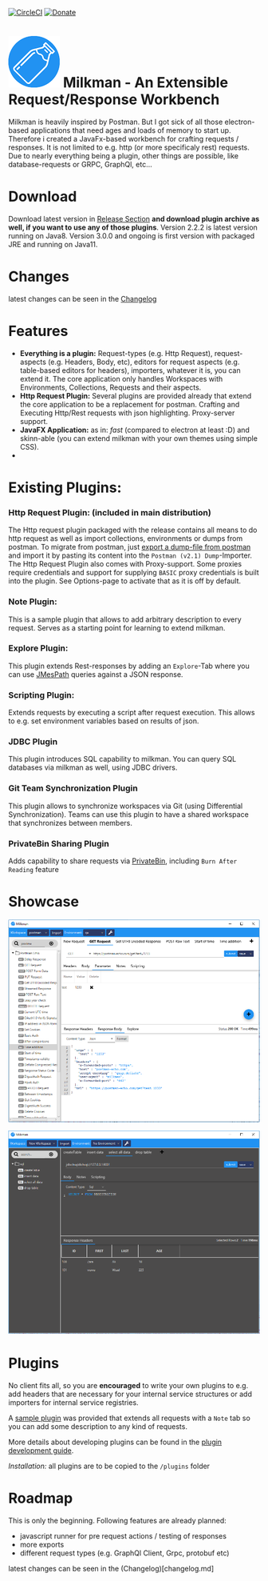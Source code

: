 [![CircleCI](https://circleci.com/gh/warmuuh/milkman.svg?style=svg)](https://circleci.com/gh/warmuuh/milkman)
[![Donate](https://liberapay.com/assets/widgets/donate.svg)](https://liberapay.com/warmuuh/donate)

# ![Milkman Logo](img/milk-bottle.png) Milkman - An Extensible Request/Response Workbench

Milkman is heavily inspired by Postman. But I got sick of all those electron-based applications that need ages and loads of memory to start up.
Therefore i created a JavaFx-based workbench for crafting requests / responses. It is not limited to e.g. http (or more specificaly rest) requests. Due to nearly
everything being a plugin, other things are possible, like database-requests or GRPC, GraphQl, etc...


# Download

Download latest version in [Release Section](https://github.com/warmuuh/milkman/releases) **and download plugin archive as well, if you want to use any of those plugins**.
Version 2.2.2 is latest version running on Java8.
Version 3.0.0 and ongoing is first version with packaged JRE and running on Java11.



# Changes

latest changes can be seen in the [Changelog](changelog.md)

# Features

 * **Everything is a plugin:** Request-types (e.g. Http Request), request-aspects (e.g. Headers, Body, etc), editors for request aspects (e.g. table-based editors for headers), importers, whatever it is, you can extend it. The core application only handles Workspaces with Environments, Collections, Requests and their aspects.
 * **Http Request Plugin:** Several plugins are provided already that extend the core application to be a replacement for postman. Crafting and Executing Http/Rest requests with json highlighting. Proxy-server support.
 * **JavaFX Application:** as in: *fast* (compared to electron at least :D) and skinn-able (you can extend milkman with your own themes using simple CSS).
 *
# Existing Plugins:

### Http Request Plugin: (included in main distribution)
The Http request plugin packaged with the release contains all means to do http request as well as import collections, environments or dumps from postman.
To migrate from postman, just [export a dump-file from postman](https://learning.getpostman.com/docs/postman/collections/data_formats/#data-dumps) and import it by pasting its content into the `Postman (v2.1) Dump`-Importer.
The Http Request Plugin also comes with Proxy-support. Some proxies require credentials and support for supplying `BASIC` proxy credentials is built into the plugin. See Options-page to activate that as it is off by default.

### Note Plugin:
This is a sample plugin that allows to add arbitrary description to every request. Serves as a starting point for learning to extend milkman.

### Explore Plugin:
This plugin extends Rest-responses by adding an `Explore`-Tab where you can use [JMesPath](http://jmespath.org/) queries against a JSON response.

### Scripting Plugin:
Extends requests by executing a script after request execution. This allows to e.g. set environment variables based on results of json.

### JDBC Plugin
This plugin introduces SQL capability to milkman. You can query SQL databases via milkman as well, using JDBC drivers.

### Git Team Synchronization Plugin
This plugin allows to synchronize workspaces via Git (using Differential Synchronization). Teams can use this plugin to have a shared workspace that synchronizes between members.

### PrivateBin Sharing Plugin
Adds capability to share requests via [PrivateBin](http://PrivateBin.net), including `Burn After Reading` feature


# Showcase

![Milkman White](img/screenshot.png)

![Milkman Dark](img/screenshot-sql-dark.png)

# Plugins

No client fits all, so you are **encouraged** to write your own plugins to e.g. add headers that are necessary for your internal service structures or add importers for internal service registries.

A [sample plugin](https://github.com/warmuuh/milkman/tree/master/milkman-note) was provided that extends all requests with a `Note` tab so you can add some description to any kind of requests.

More details about developing plugins can be found in the [plugin development guide](/docs/plugin-development.md).

*Installation:* all plugins are to be copied to the `/plugins` folder

# Roadmap
This is only the beginning. Following features are already planned:

 * javascript runner for pre request actions / testing of responses
 * more exports
 * different request types (e.g. GraphQl Client, Grpc, protobuf etc)

latest changes can be seen in the (Changelog)[changelog.md]
